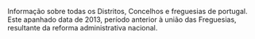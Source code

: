 Informação sobre todas os Distritos, Concelhos e freguesias de portugal. Este apanhado data de 2013, período anterior à união das Freguesias, resultante da reforma administrativa nacional.